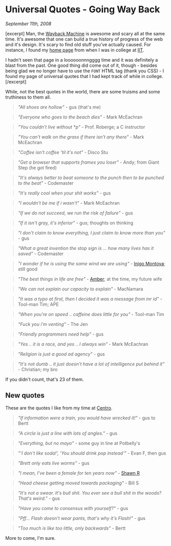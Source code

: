 # Universal Quotes - Going Way Back

<cite>September 11th, 2008</cite>

[excerpt]
Man, the [Wayback Machine](http://web.archive.org) is awesome and scary all at the same time. It's awesome that one can build a true history of progress of the web and it's design. It's scary to find old stuff you've actually caused. For instance, I found my [home page](http://web.archive.org/web/19970731032532/www.iit.edu/~knowjus/) from when I was in college at [IIT](http://www.iit.edu).

I hadn't seen that page in a loooooonnngggg time and it was definitely a blast from the past. One good thing did come out of it, though - besides being glad we no longer have to use the `FONT` HTML tag (thank you CSS) - I found my page of universal quotes that I had kept track of while in college.
[/excerpt]

While, not the best quotes in the world, there are some truisms and some truthiness to them all.

> *"All shoes are hollow"* - gus (that's me)

> *"Everyone who goes to the beach dies"* - Mark McEachran

> *"You couldn't live without \*p"* - Prof. Roberge; a C instructor

> *"You can't walk on the grass if there isn't any there"* - Mark McEachran

> *"Coffee isn't coffee 'til it's not"* - Disco Stu

> *"Get a browser that supports frames you loser"* - Andy; from Giant Step (he got fired)

> *"It's always better to beat someone to the punch then to be punched to the beat"* - Codemaster

> *"It's really cool when your shit works"* - gus

> *"I wouldn't be me if i wasn't"* - Mark McEachran

> *"If we do not succeed, we run the risk of failure"* - gus

> *"If it isn't gray, it's inferior"* - gus; thoughts on thinking

> *"I don't claim to know everything, I just claim to know more than you"* - gus

> *"What a great invention the stop sign is ... how many lives has it saved"* - Codemaster

> *"I wonder if he is using the same wind we are using"* - [Inigo Montoya](http://www.imdb.com/title/tt0093779/); still good

> *"The best things in life are free"* - [Amber](http://lesfeministes.com); at the time, my future wife

> *"We can not explain our capacity to explain"* - MacNamara

> *"It was a typo at first, then I decided it was a message from mr id"* - Tool-man Tim; APE

> *"When you're on speed .. caffeine does little for you"* - Tool-man Tim

> *"Fuck you i'm venting"* - The Jen

> *"Friendly programmers need help"* - gus

> *"Yes .. it is a race, and yes .. I always win"* - Mark McEachran

> *"Religion is just a good ad agency"* - gus

> *"It's not dumb .. it just doesn't have a lot of intelligence put behind it"* - Christian; my bro

If you didn't count, that's 23 of them.

## New quotes

These are the quotes I like from my time at [Centro](http://techni.cal.ly).

> *"If information were a train, you would have wrecked it!"* - gus to Bertt

> *"A circle is just a line with lots of angles."* - gus

> *"Everything, but no mayo"* - some guy in line at Potbelly's

> *"'I don't like soda!', 'You should drink pop instead'"* - Evan F, then gus

> *"Brett only eats live worms"* - gus

> *"I mean, I've been a female for ten years now"* - [Shawn R](http://centro.net/)

> *"Head cheese getting moved towards packaging"* - Bill S

> *"It's not a swear. It's bull shit. You ever see a bull shit in the woods? That's weird."* - gus

> *"Have you come to consensus with yourself?"* - gus

> *"Pff... Flash doesn't wear pants, that's why it's Flash!"* - gus

> *"Too much is like too little, only backwards"* - Bertt

More to come, I'm sure.